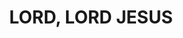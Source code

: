 ---
capo: 0
id: 0
lang: en-us
page: '36'
step: pre
subtitle: ''
tags: []
title: LORD, LORD JESUS
---